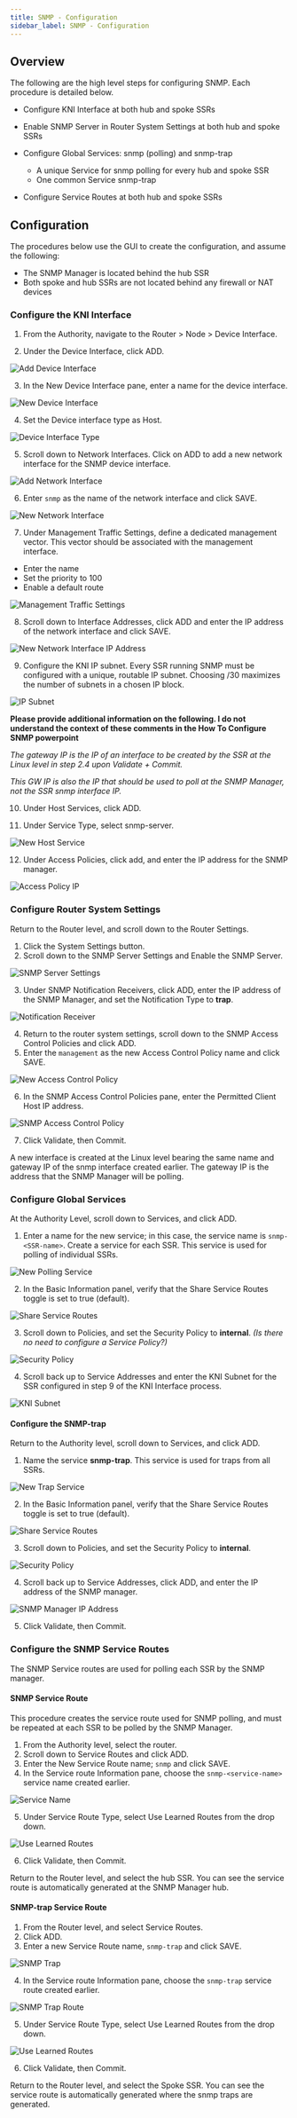 ```yaml
---
title: SNMP - Configuration 
sidebar_label: SNMP - Configuration
---
```

## Overview

The following are the high level steps for configuring SNMP. Each procedure is detailed below. 

- Configure KNI Interface at both hub and spoke SSRs

- Enable SNMP Server in Router System Settings at both hub and spoke SSRs

- Configure Global Services: snmp (polling) and snmp-trap
	- A unique Service for snmp polling for every hub and spoke SSR
	- One common Service snmp-trap 

- Configure Service Routes at both hub and spoke SSRs

## Configuration

The procedures below use the GUI to create the configuration, and assume the following:

- The SNMP Manager is located behind the hub SSR
- Both spoke and hub SSRs are not located behind any firewall or NAT devices

### Configure the KNI Interface

1. From the Authority, navigate to the Router > Node > Device Interface.

2. Under the Device Interface, click ADD.

![Add Device Interface](/img/howto_config_snmp1.png)

3. In the New Device Interface pane, enter a name for the device interface.

![New Device Interface](/img/howto_config_snmp2.png)

4. Set the Device interface type as Host. 

![Device Interface Type](/img/howto_config_snmp3.png)

5. Scroll down to Network Interfaces. Click on ADD to add a new network interface for the SNMP device interface.

![Add Network Interface](/img/howto_config_snmp4.png)

6. Enter `snmp` as the name of the network interface and click SAVE.

![New Network Interface](/img/howto_config_snmp5.png)

7. Under Management Traffic Settings, define a dedicated management vector. This vector should be associated with the management interface. 
- Enter the name 
- Set the priority to 100
- Enable a default route 

![Management Traffic Settings](/img/howto_config_snmp6.png)

8. Scroll down to Interface Addresses, click ADD and enter the IP address of the network interface and click SAVE.

![New Network Interface IP Address](/img/howto_config_snmp8.png)

9. Configure the KNI IP subnet. Every SSR running SNMP must be configured with a unique, routable IP subnet. Choosing /30 maximizes the number of subnets in a chosen IP block. 

![IP Subnet](/img/howto_config_snmp9.png)

**Please provide additional information on the following. I do not understand the context of these comments in the How To Configure SNMP powerpoint** 

*The gateway IP is the IP of an interface to be created by the SSR at the Linux level in step 2.4 upon Validate + Commit.* 

*This GW IP is also the IP that should be used to poll at the SNMP Manager, not the SSR snmp interface IP.*

10. Under Host Services, click ADD.

11. Under Service Type, select snmp-server.

![New Host Service](/img/howto_config_snmp10.png)

12. Under Access Policies, click add, and enter the IP address for the SNMP manager.

![Access Policy IP](/img/howto_config_snmp11.png)

### Configure Router System Settings

Return to the Router level, and scroll down to the Router Settings.
1. Click the System Settings button.
2. Scroll down to the SNMP Server Settings and Enable the SNMP Server.

![SNMP Server Settings](/img/howto_config_snmp12.png)

3. Under SNMP Notification Receivers, click ADD, enter the IP address of the SNMP Manager, and set the Notification Type to **trap**.

![Notification Receiver](/img/howto_config_snmp14.png)

4. Return to the router system settings, scroll down to the SNMP Access Control Policies and click ADD.
5. Enter the `management` as the new Access Control Policy name and click SAVE. 

![New Access Control Policy](/img/howto_config_snmp15.png)

6. In the SNMP Access Control Policies pane, enter the Permitted Client Host IP address. 

![SNMP Access Control Policy](/img/howto_config_snmp15-1.png)

7. Click Validate, then Commit.

A new interface is created at the Linux level bearing the same name and gateway IP of the snmp interface created earlier. The gateway IP is the address that the SNMP Manager will be polling.

### Configure Global Services

At the Authority Level, scroll down to Services, and click ADD.
1. Enter a name for the new service; in this case, the service name is `snmp-<SSR-name>`. Create a service for each SSR. This service is used for polling of individual SSRs.

![New Polling Service](/img/howto_config_snmp16.png)

2. In the Basic Information panel, verify that the Share Service Routes toggle is set to true (default).

![Share Service Routes](/img/howto_config_snmp16-1.png)

3.  Scroll down to Policies, and set the Security Policy to **internal**. *(Is there no need to configure a Service Policy?)*

![Security Policy](/img/howto_config_snmp16-2.png)

4. Scroll back up to Service Addresses and enter the KNI Subnet for the SSR configured in step 9 of the KNI Interface process.

![KNI Subnet](/img/howto_config_snmp16-3.png)

#### Configure the SNMP-trap

Return to the Authority level, scroll down to Services, and click ADD.
1. Name the service **snmp-trap**. This service is used for traps from all SSRs.

![New Trap Service](/img/howto_config_snmp16-4.png)

2. In the Basic Information panel, verify that the Share Service Routes toggle is set to true (default).

![Share Service Routes](/img/howto_config_snmp16-4.png)

3.  Scroll down to Policies, and set the Security Policy to **internal**.

![Security Policy](/img/howto_config_snmp16-2.png)

4. Scroll back up to Service Addresses, click ADD, and enter the IP address of the SNMP manager.

![SNMP Manager IP Address](/img/howto_config_snmp16-6.png)

5. Click Validate, then Commit. 

### Configure the SNMP Service Routes

The SNMP Service routes are used for polling each SSR by the SNMP manager.

#### SNMP Service Route
This procedure creates the service route used for SNMP polling, and must be repeated at each SSR to be polled by the SNMP Manager. 

1. From the Authority level, select the router.
2. Scroll down to Service Routes and click ADD.
3. Enter the New Service Route name; `snmp` and click SAVE. 
4. In the Service route Information pane, choose the `snmp-<service-name>` service name created earlier.

![Service Name](/img/howto_config_snmp17.png)

5. Under Service Route Type, select Use Learned Routes from the drop down.

![Use Learned Routes](/img/howto_config_snmp18.png)

6. Click Validate, then Commit.

Return to the Router level, and select the hub SSR. You can see the service route is automatically generated at the SNMP Manager hub.

#### SNMP-trap Service Route

1. From the Router level, and select Service Routes.
2. Click ADD.
3. Enter a new Service Route name, `snmp-trap` and click SAVE.

![SNMP Trap](/img/howto_config_snmp19.png)

4. In the Service route Information pane, choose the `snmp-trap` service route created earlier.

![SNMP Trap Route](/img/howto_config_snmp19-1.png)

5. Under Service Route Type, select Use Learned Routes from the drop down.

![Use Learned Routes](/img/howto_config_snmp18.png)

6. Click Validate, then Commit.

Return to the Router level, and select the Spoke SSR. You can see the service route is automatically generated where the snmp traps are generated.



